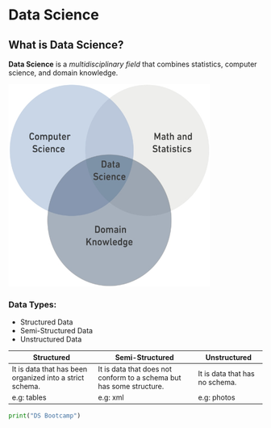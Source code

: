# Data Science

## What is Data Science?

**Data Science** is a *multidisciplinary field* that combines statistics, computer science, and domain knowledge.

<img src="DS.png" width="400" height="400">

### Data Types:

- Structured Data
- Semi-Structured Data
- Unstructured Data

| **Structured**      | **Semi-Structured**                             | **Unstructured**                   |
|---------------------|-------------------------------------------------|------------------------------------|
| It is data that has been organized into a strict schema.   | It is data that does not conform to a schema but has some structure. | It is data that has no schema. |
| e.g: tables   | e.g: xml | e.g: photos |


```python
print("DS Bootcamp")
